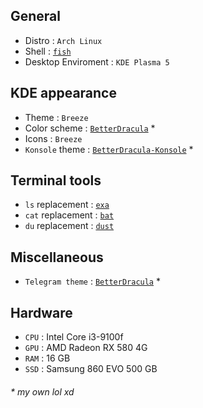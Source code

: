 ## General
- Distro : `Arch Linux`
- Shell : [`fish`](https://fishshell.com/)
- Desktop Enviroment : `KDE Plasma 5`

## KDE appearance
- Theme : `Breeze`
- Color scheme : [`BetterDracula`](https://github.com/arslee07/dotfiles/blob/main/BetterDracula.colors) *
- Icons : `Breeze`
- `Konsole` theme : [`BetterDracula-Konsole`](https://github.com/arslee07/dotfiles/blob/main/BetterDracula-Konsole.colorscheme) *

## Terminal tools
- `ls` replacement : [`exa`](https://github.com/ogham/exa)
- `cat` replacement : [`bat`](https://github.com/sharkdp/bat)
- `du` replacement : [`dust`](https://github.com/bootandy/dust)

## Miscellaneous
- `Telegram theme` : [`BetterDracula`](https://t.me/addtheme/betterdracula) *

## Hardware
- `CPU` : Intel Core i3-9100f
- `GPU` : AMD Radeon RX 580 4G
- `RAM` : 16 GB
- `SSD` : Samsung 860 EVO 500 GB


###### * my own lol xd

